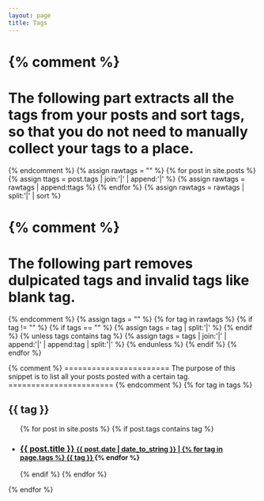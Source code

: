 ```yaml
---
layout: page
title: Tags
---
```


{% comment %}
=======================
The following part extracts all the tags from your posts and sort tags, so that you do not need to manually collect your tags to a place.
=======================
{% endcomment %}
{% assign rawtags = "" %}
{% for post in site.posts %}
	{% assign ttags = post.tags | join:'|' | append:'|' %}
	{% assign rawtags = rawtags | append:ttags %}
{% endfor %}
{% assign rawtags = rawtags | split:'|' | sort %}

{% comment %}
=======================
The following part removes dulpicated tags and invalid tags like blank tag.
=======================
{% endcomment %}
{% assign tags = "" %}
{% for tag in rawtags %}
	{% if tag != "" %}
		{% if tags == "" %}
			{% assign tags = tag | split:'|' %}
		{% endif %}
		{% unless tags contains tag %}
			{% assign tags = tags | join:'|' | append:'|' | append:tag | split:'|' %}
		{% endunless %}
	{% endif %}
{% endfor %}

<div>
{% comment %}
=======================
The purpose of this snippet is to list all your posts posted with a certain tag.
=======================
{% endcomment %}
{% for tag in tags %}
	<h2 class="content-tag" id="{{ tag | slugify }}">{{ tag }}</h2>
	<ul class="related-posts">
	 {% for post in site.posts %}
		 {% if post.tags contains tag %}
		 <li>
		 <h3>
          <a href="{{ site.baseurl }}{{ post.url }}">
            {{ post.title }}
            <small>{{ post.date | date_to_string }} | {% for tag in page.tags %}
    <a class="content-tag" href="/tags/#{{ tag | slugify }}"> {{ tag }} </a>
  {% endfor %}</small>
          </a>
        </h3>
		 </li>
		 {% endif %}
	 {% endfor %}
	</ul>
{% endfor %}
</div>
